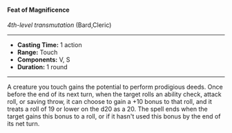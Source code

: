 #### Feat of Magnificence
*4th-level transmutation* (Bard,Cleric)
___
- **Casting Time:** 1 action
- **Range:** Touch
- **Components:** V, S
- **Duration:** 1 round
---
A creature you touch gains the potential to perform prodigious deeds. Once before the end of its next turn, when the target rolls an ability check, attack roll, or saving throw, it can choose to gain a +10 bonus to that roll, and it treats a roll of 19 or lower on the d20 as a 20. The spell ends when the target gains this bonus to a roll, or if it hasn't used this bonus by the end of its net turn.

